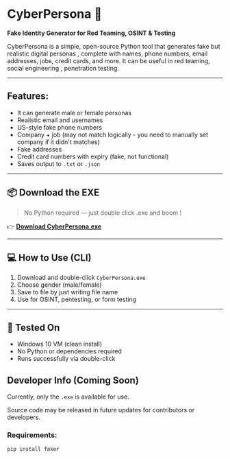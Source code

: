# CyberPersona 🔐  
**Fake Identity Generator for Red Teaming, OSINT & Testing**

CyberPersona is a simple, open-source Python tool that generates fake but realistic digital personas , complete with names, phone numbers, email addresses, jobs, credit cards, and more. It can be useful in red teaming, social engineering , penetration testing.

---

## Features:

- It can generate male or female personas
- Realistic email and usernames
- US-style fake phone numbers
- Company + job (may not match logically - you need to manually set company if it didn't matches)
- Fake addresses
- Credit card numbers with expiry (fake, not functional)
- Saves output to `.txt` or `.json`

---

## 📦 Download the EXE

> No Python required — just double click .exe and boom !

👉 [**Download CyberPersona.exe**](https://github.com/invaderAs/CyberPersona/releases/download/v1.0/CyberPersona.exe)

---

## 💻 How to Use (CLI)

1. Download and double-click `CyberPersona.exe`
2. Choose gender (male/female)
3. Save to file by just writing file name
4. Use for OSINT, pentesting, or form testing

---

## 🧪 Tested On

- Windows 10 VM (clean install)
- No Python or dependencies required
- Runs successfully via double-click

## Developer Info (Coming Soon)

Currently, only the `.exe` is available for use.

Source code may be released in future updates for contributors or developers.

### Requirements:
```bash
pip install faker
